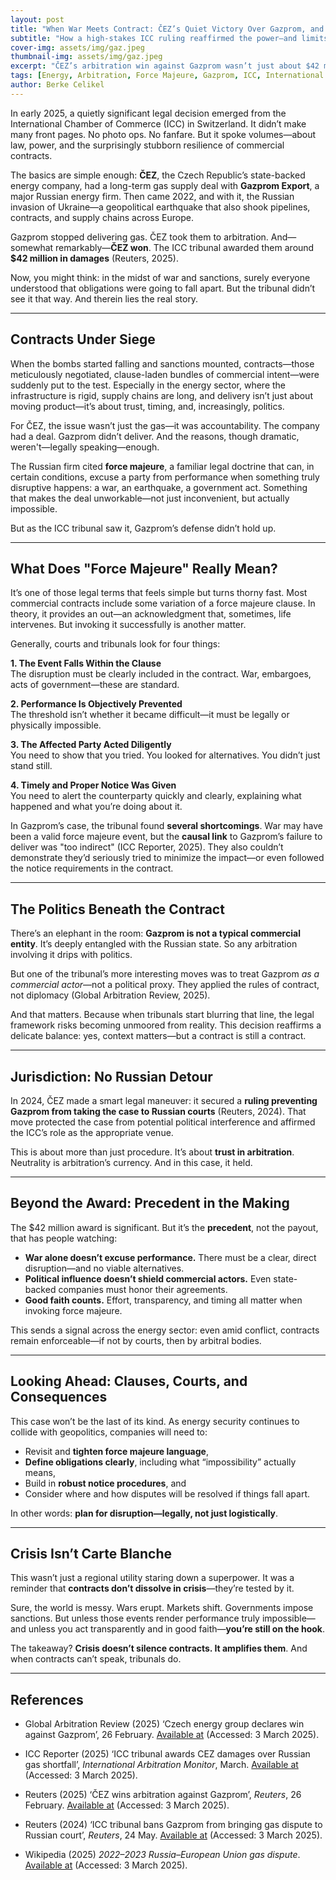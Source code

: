 ```yaml
---
layout: post
title: "When War Meets Contract: ČEZ’s Quiet Victory Over Gazprom, and Why It Matters"
subtitle: "How a high-stakes ICC ruling reaffirmed the power—and limits—of force majeure in global energy deals"
cover-img: assets/img/gaz.jpeg
thumbnail-img: assets/img/gaz.jpeg
excerpt: "ČEZ’s arbitration win against Gazprom wasn’t just about $42 million—it was a test of contract law under geopolitical stress. Here's what the ruling says about force majeure, accountability, and how courts think when chaos hits."
tags: [Energy, Arbitration, Force Majeure, Gazprom, ICC, International Law]
author: Berke Celikel
---
```


In early 2025, a quietly significant legal decision emerged from the International Chamber of Commerce (ICC) in Switzerland. It didn’t make many front pages. No photo ops. No fanfare. But it spoke volumes—about law, power, and the surprisingly stubborn resilience of commercial contracts.

The basics are simple enough: **ČEZ**, the Czech Republic’s state-backed energy company, had a long-term gas supply deal with **Gazprom Export**, a major Russian energy firm. Then came 2022, and with it, the Russian invasion of Ukraine—a geopolitical earthquake that also shook pipelines, contracts, and supply chains across Europe.

Gazprom stopped delivering gas. ČEZ took them to arbitration. And—somewhat remarkably—**ČEZ won**. The ICC tribunal awarded them around **$42 million in damages** (Reuters, 2025).

Now, you might think: in the midst of war and sanctions, surely everyone understood that obligations were going to fall apart. But the tribunal didn’t see it that way. And therein lies the real story.

---

## Contracts Under Siege

When the bombs started falling and sanctions mounted, contracts—those meticulously negotiated, clause-laden bundles of commercial intent—were suddenly put to the test. Especially in the energy sector, where the infrastructure is rigid, supply chains are long, and delivery isn’t just about moving product—it’s about trust, timing, and, increasingly, politics.

For ČEZ, the issue wasn’t just the gas—it was accountability. The company had a deal. Gazprom didn’t deliver. And the reasons, though dramatic, weren't—legally speaking—enough.

The Russian firm cited **force majeure**, a familiar legal doctrine that can, in certain conditions, excuse a party from performance when something truly disruptive happens: a war, an earthquake, a government act. Something that makes the deal unworkable—not just inconvenient, but actually impossible.

But as the ICC tribunal saw it, Gazprom’s defense didn’t hold up.

---

## What Does "Force Majeure" Really Mean?

It’s one of those legal terms that feels simple but turns thorny fast. Most commercial contracts include some variation of a force majeure clause. In theory, it provides an out—an acknowledgment that, sometimes, life intervenes. But invoking it successfully is another matter.

Generally, courts and tribunals look for four things:

**1. The Event Falls Within the Clause**  
The disruption must be clearly included in the contract. War, embargoes, acts of government—these are standard.

**2. Performance Is Objectively Prevented**  
The threshold isn’t whether it became difficult—it must be legally or physically impossible.

**3. The Affected Party Acted Diligently**  
You need to show that you tried. You looked for alternatives. You didn’t just stand still.

**4. Timely and Proper Notice Was Given**  
You need to alert the counterparty quickly and clearly, explaining what happened and what you’re doing about it.

In Gazprom’s case, the tribunal found **several shortcomings**. War may have been a valid force majeure event, but the **causal link** to Gazprom’s failure to deliver was "too indirect" (ICC Reporter, 2025). They also couldn’t demonstrate they’d seriously tried to minimize the impact—or even followed the notice requirements in the contract.

---

## The Politics Beneath the Contract

There’s an elephant in the room: **Gazprom is not a typical commercial entity**. It’s deeply entangled with the Russian state. So any arbitration involving it drips with politics.

But one of the tribunal’s more interesting moves was to treat Gazprom *as a commercial actor*—not a political proxy. They applied the rules of contract, not diplomacy (Global Arbitration Review, 2025).

And that matters. Because when tribunals start blurring that line, the legal framework risks becoming unmoored from reality. This decision reaffirms a delicate balance: yes, context matters—but a contract is still a contract.

---

## Jurisdiction: No Russian Detour

In 2024, ČEZ made a smart legal maneuver: it secured a **ruling preventing Gazprom from taking the case to Russian courts** (Reuters, 2024). That move protected the case from potential political interference and affirmed the ICC’s role as the appropriate venue.

This is about more than just procedure. It’s about **trust in arbitration**. Neutrality is arbitration’s currency. And in this case, it held.

---

## Beyond the Award: Precedent in the Making

The $42 million award is significant. But it’s the **precedent**, not the payout, that has people watching:

- **War alone doesn’t excuse performance.** There must be a clear, direct disruption—and no viable alternatives.
- **Political influence doesn’t shield commercial actors.** Even state-backed companies must honor their agreements.
- **Good faith counts.** Effort, transparency, and timing all matter when invoking force majeure.

This sends a signal across the energy sector: even amid conflict, contracts remain enforceable—if not by courts, then by arbitral bodies.

---

## Looking Ahead: Clauses, Courts, and Consequences

This case won’t be the last of its kind. As energy security continues to collide with geopolitics, companies will need to:

- Revisit and **tighten force majeure language**,
- **Define obligations clearly**, including what “impossibility” actually means,
- Build in **robust notice procedures**, and
- Consider where and how disputes will be resolved if things fall apart.

In other words: **plan for disruption—legally, not just logistically**.

---

## Crisis Isn’t Carte Blanche

This wasn’t just a regional utility staring down a superpower. It was a reminder that **contracts don’t dissolve in crisis**—they’re tested by it.

Sure, the world is messy. Wars erupt. Markets shift. Governments impose sanctions. But unless those events render performance truly impossible—and unless you act transparently and in good faith—**you’re still on the hook**.

The takeaway? **Crisis doesn’t silence contracts. It amplifies them**. And when contracts can’t speak, tribunals do.

---

## References

- Global Arbitration Review (2025) ‘Czech energy group declares win against Gazprom’, 26 February. [Available at](https://globalarbitrationreview.com/article/czech-energy-group-declares-win-against-gazprom) (Accessed: 3 March 2025).

- ICC Reporter (2025) ‘ICC tribunal awards CEZ damages over Russian gas shortfall’, *International Arbitration Monitor*, March. [Available at](https://arbitrationmonitor.com/gazprom-suffers-major-arbitration-loss-at-the-icc/) (Accessed: 3 March 2025).

- Reuters (2025) ‘ČEZ wins arbitration against Gazprom’, *Reuters*, 26 February. [Available at](https://www.reuters.com/business/energy/cez-wins-arbitration-against-gazprom-2025-02-26/) (Accessed: 3 March 2025).

- Reuters (2024) ‘ICC tribunal bans Gazprom from bringing gas dispute to Russian court’, *Reuters*, 24 May. [Available at](https://www.reuters.com/business/energy/cez-icc-tribunal-bans-gazprom-placing-gas-dispute-russian-court-2024-05-24/) (Accessed: 3 March 2025).

- Wikipedia (2025) *2022–2023 Russia–European Union gas dispute*. [Available at](https://en.wikipedia.org/wiki/2022–2023_Russia–European_Union_gas_dispute) (Accessed: 3 March 2025).
